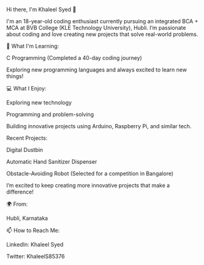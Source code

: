 Hi there, I'm Khaleel Syed 👋

I'm an 18-year-old coding enthusiast currently pursuing an integrated BCA + MCA at BVB College (KLE Technology University), Hubli. I’m passionate about coding and love creating new projects that solve real-world problems.

🌱 What I'm Learning:

C Programming (Completed a 40-day coding journey)

Exploring new programming languages and always excited to learn new things!


💻 What I Enjoy:

Exploring new technology

Programming and problem-solving

Building innovative projects using Arduino, Raspberry Pi, and similar tech.


Recent Projects:

Digital Dustbin

Automatic Hand Sanitizer Dispenser

Obstacle-Avoiding Robot (Selected for a competition in Bangalore)


I’m excited to keep creating more innovative projects that make a difference!

🌍 From:

Hubli, Karnataka


📫 How to Reach Me:

LinkedIn: Khaleel Syed

Twitter: KhaleelS85376
<!---
Khaleel315/Khaleel315 is a ✨ special ✨ repository because its `README.md` (this file) appears on your GitHub profile.
You can click the Preview link to take a look at your changes.
--->
